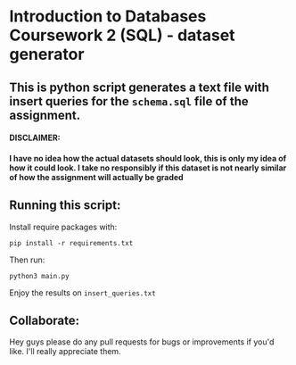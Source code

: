 # Introduction to Databases  Coursework 2 (SQL) - dataset generator

## This is python script generates a text file with insert queries for the `schema.sql` file of the assignment.

#### DISCLAIMER:
#### I have no idea how the actual datasets should look, this is only my idea of how it could look.  I take no responsibly if this dataset is not nearly similar of how the assignment will actually be graded

## Running this script:
Install require packages with:
```
pip install -r requirements.txt
```
Then run:
```
python3 main.py
```
Enjoy the results on `insert_queries.txt`

## Collaborate:
Hey guys please do any pull requests for bugs or improvements if you'd like. I'll really appreciate them.

